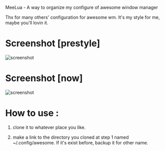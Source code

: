 MeeLua - A way to organize my configure of awesome window manager

Thx for many others' configuration for awesome wm. It's my style for
me, maybe you'll lovin it.

# Screenshot [prestyle]
![screenshot](https://raw.github.com/sylvester/meelua/master/screenshot/s.jpg)

# Screenshot [now]
![screenshot](https://raw.github.com/sylvester/meelua/master/screenshot/s2.jpg)

# How to use :
1. clone it to whatever place you like.

2. make a link to the directory you cloned at step 1 named ~/.config/awesome. If it's exist before, backup it for other name.

